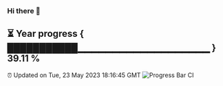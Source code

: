 ### Hi there 👋
⏳ Year progress { ███████████▁▁▁▁▁▁▁▁▁▁▁▁▁▁▁▁▁▁▁ } 39.11 %
---
⏰ Updated on Tue, 23 May 2023 18:16:45 GMT
![Progress Bar CI](https://github.com/liununu/liununu/workflows/Progress%20Bar%20CI/badge.svg)
